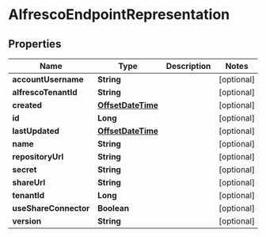 
# AlfrescoEndpointRepresentation

## Properties
Name | Type | Description | Notes
------------ | ------------- | ------------- | -------------
**accountUsername** | **String** |  |  [optional]
**alfrescoTenantId** | **String** |  |  [optional]
**created** | [**OffsetDateTime**](OffsetDateTime.md) |  |  [optional]
**id** | **Long** |  |  [optional]
**lastUpdated** | [**OffsetDateTime**](OffsetDateTime.md) |  |  [optional]
**name** | **String** |  |  [optional]
**repositoryUrl** | **String** |  |  [optional]
**secret** | **String** |  |  [optional]
**shareUrl** | **String** |  |  [optional]
**tenantId** | **Long** |  |  [optional]
**useShareConnector** | **Boolean** |  |  [optional]
**version** | **String** |  |  [optional]



